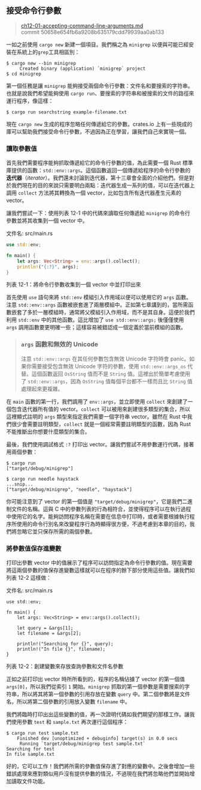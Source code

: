 ## 接受命令行參數

> [ch12-01-accepting-command-line-arguments.md](https://github.com/rust-lang/book/blob/master/second-edition/src/ch12-01-accepting-command-line-arguments.md)
> <br>
> commit 50658e654fb6a9208b635179cdd79939aa0ab133

一如之前使用 `cargo new` 新建一個項目。我們稱之為 `minigrep` 以便與可能已經安裝在系統上的`grep`工具相區別：

```text
$ cargo new --bin minigrep
     Created binary (application) `minigrep` project
$ cd minigrep
```

第一個任務是讓 `minigrep` 能夠接受兩個命令行參數：文件名和要搜索的字符串。也就是說我們希望能夠使用 `cargo run`、要搜索的字符串和被搜索的文件的路徑來運行程序，像這樣：

```text
$ cargo run searchstring example-filename.txt
```

現在 `cargo new` 生成的程序忽略任何傳遞給它的參數。crates.io 上有一些現成的庫可以幫助我們接受命令行參數，不過因為正在學習，讓我們自己來實現一個。

### 讀取參數值

首先我們需要程序能夠抓取傳遞給它的命令行參數的值，為此需要一個 Rust 標準庫提供的函數：`std::env::args`。這個函數返回一個傳遞給程序的命令行參數的 **迭代器**（*iterator*）。我們還未討論到迭代器，第十三章會全面的介紹他們。但是對於我們現在的目的來說只需要明白兩點：迭代器生成一系列的值，可以在迭代器上調用 `collect` 方法將其轉換為一個 vector，比如包含所有迭代器產生元素的 vector。

讓我們嘗試一下：使用列表 12-1 中的代碼來讀取任何傳遞給 `minigrep` 的命令行參數並將其收集到一個 vector 中。

<span class="filename">文件名: src/main.rs</span>

```rust
use std::env;

fn main() {
    let args: Vec<String> = env::args().collect();
    println!("{:?}", args);
}
```

列表 12-1：將命令行參數收集到一個 vector 中並打印出來

首先使用 `use` 語句來將 `std::env` 模組引入作用域以便可以使用它的 `args` 函數。注意 `std::env::args` 函數被嵌套進了兩層模組中。正如第七章講到的，當所需函數嵌套了多於一層模組時，通常將父模組引入作用域，而不是其自身。這便於我們利用 `std::env` 中的其他函數。這比增加了 `use std::env::args;` 後僅僅使用 `args` 調用函數要更明確一些；這樣容易被錯認成一個定義於當前模組的函數。

> ### `args` 函數和無效的 Unicode
>
> 注意 `std::env::args` 在其任何參數包含無效 Unicode 字符時會 panic。如果你需要接受包含無效 Unicode 字符的參數，使用 `std::env::args_os` 代替。這個函數返回 `OsString` 值而不是 `String` 值。這裡出於簡單考慮使用了 `std::env::args`，因為 `OsString` 值每個平台都不一樣而且比 `String` 值處理起來更複雜。

在 `main` 函數的第一行，我們調用了 `env::args`，並立即使用 `collect` 來創建了一個包含迭代器所有值的 vector。`collect` 可以被用來創建很多類型的集合，所以這裡顯式註明的 `args` 類型來指定我們需要一個字符串 vector。雖然在 Rust 中我們很少會需要註明類型，`collect` 就是一個經常需要註明類型的函數，因為 Rust 不能推斷出你想要什麼類型的集合。

最後，我們使用調試格式 `:?` 打印出 vector。讓我們嘗試不用參數運行代碼，接著用兩個參數：

```text
$ cargo run
["target/debug/minigrep"]

$ cargo run needle haystack
...snip...
["target/debug/minigrep", "needle", "haystack"]
```

你可能注意到了 vector 的第一個值是 `"target/debug/minigrep"`，它是我們二進制文件的名稱。這與 C 中的參數列表的行為相符合，並使得程序可以在執行過程中使用它的名字。能夠訪問程序名稱在需要在信息中打印時，或者需要根據執行程序所使用的命令行別名來改變程序行為時顯得很方便，不過考慮到本章的目的，我們將忽略它並只保存所需的兩個參數。

### 將參數值保存進變數

打印出參數 vector 中的值展示了程序可以訪問指定為命令行參數的值。現在需要將這兩個參數的值保存進變數這樣就可以在程序的餘下部分使用這些值。讓我們如列表 12-2 這樣做：

<span class="filename">文件名: src/main.rs</span>

```rust,should_panic
use std::env;

fn main() {
    let args: Vec<String> = env::args().collect();

    let query = &args[1];
    let filename = &args[2];

    println!("Searching for {}", query);
    println!("In file {}", filename);
}
```

列表 12-2：創建變數來存放查詢參數和文件名參數

正如之前打印出 vector 時所所看到的，程序的名稱佔據了 vector 的第一個值 `args[0]`，所以我們從索引 `1` 開始。`minigrep` 抓取的第一個參數是需要搜索的字符串，所以將其將第一個參數的引用存放在變數 `query` 中。第二個參數將是文件名，所以將第二個參數的引用放入變數 `filename` 中。

我們將臨時打印出出這些變數的值，再一次證明代碼如我們期望的那樣工作。讓我們使用參數 `test` 和 `sample.txt` 再次運行這個程序：

```text
$ cargo run test sample.txt
    Finished dev [unoptimized + debuginfo] target(s) in 0.0 secs
     Running `target/debug/minigrep test sample.txt`
Searching for test
In file sample.txt
```

好的，它可以工作！我們將所需的參數值保存進了對應的變數中。之後會增加一些錯誤處理來應對類似用戶沒有提供參數的情況，不過現在我們將忽略他們並開始增加讀取文件功能。
